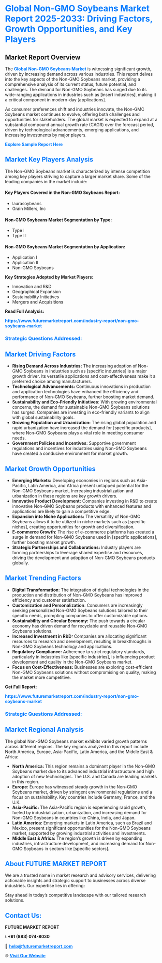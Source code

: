 <h1 style="color: #007BFF;">Global Non-GMO Soybeans Market Report 2025-2033: Driving Factors, Growth Opportunities, and Key Players</h1>

<section id="overview">
<h2>Market Report Overview</h2>
<p>The <a href="https://www.futuremarketreport.com/industry-report/non-gmo-soybeans-market" style="color: #007BFF; text-decoration: none;"><strong>Global Non-GMO Soybeans Market</strong></a> is witnessing significant growth, driven by increasing demand across various industries. This report delves into the key aspects of the Non-GMO Soybeans market, providing a comprehensive analysis of its current status, future potential, and challenges. The demand for Non-GMO Soybeans has surged due to its wide-ranging applications in industries such as [insert industries], making it a critical component in modern-day [applications].</p>
<p>As consumer preferences shift and industries innovate, the Non-GMO Soybeans market continues to evolve, offering both challenges and opportunities for stakeholders. The global market is expected to expand at a substantial compound annual growth rate (CAGR) over the forecast period, driven by technological advancements, emerging applications, and increasing investments by major players.</p>
</section>

<section id="overview">
<p><a href="https://www.futuremarketreport.com/request-sample/reportId=89662" style="color: #007BFF; text-decoration: none;"><strong>Explore Sample Report Here</strong></a></p>
</section>

<section id="key-players">
<h2 style="color: #007BFF;">Market Key Players Analysis</h2>
<p>The Non-GMO Soybeans market is characterized by intense competition among key players striving to capture a larger market share. Some of the leading companies in the market include:</p>
<h4>Key Players Covered in the Non-GMO Soybeans Report:</h4>
<ul><li>laurasoybeans</li><li>Grain Millers, Inc</li></ul>
<h4>Non-GMO Soybeans Market Segmentation by Type:</h4>
<ul><li>Type I</li><li>Type II</li></ul>

<h4>Non-GMO Soybeans Market Segmentation by Application:</h4>
<ul><li>Application I</li><li>Application II</li><li>Non-GMO Soybeans</li></ul>
<p><strong>Key Strategies Adopted by Market Players:</strong></p>
<ul>
<li>Innovation and R&D</li>
<li>Geographical Expansion</li>
<li>Sustainability Initiatives</li>
<li>Mergers and Acquisitions</li>
</ul>
</section>

<section>
<p><strong>Read Full Analysis: </strong></p><a href="https://www.futuremarketreport.com/industry-report/non-gmo-soybeans-market" style="color: #007BFF; text-decoration: none;"><strong>https://www.futuremarketreport.com/industry-report/non-gmo-soybeans-market</strong></a>
<h3 style="color: #007BFF;">Strategic Questions Addressed:</h3>
</section>

<section id="driving-factors">
<h2 style="color: #007BFF;">Market Driving Factors</h2>
<ul>
<li><strong>Rising Demand Across Industries:</strong> The increasing adoption of Non-GMO Soybeans in industries such as [specific industries] is a major growth driver. Its versatile applications and cost-effectiveness make it a preferred choice among manufacturers.</li>
<li><strong>Technological Advancements:</strong> Continuous innovations in production and application technologies have enhanced the efficiency and performance of Non-GMO Soybeans, further boosting market demand.</li>
<li><strong>Sustainability and Eco-Friendly Initiatives:</strong> With growing environmental concerns, the demand for sustainable Non-GMO Soybeans solutions has surged. Companies are investing in eco-friendly variants to align with global sustainability goals.</li>
<li><strong>Growing Population and Urbanization:</strong> The rising global population and rapid urbanization have increased the demand for [specific products], where Non-GMO Soybeans plays a vital role in meeting consumer needs.</li>
<li><strong>Government Policies and Incentives:</strong> Supportive government regulations and incentives for industries using Non-GMO Soybeans have created a conducive environment for market growth.</li>
</ul>
</section>

<section id="growth-opportunities">
<h2 style="color: #007BFF;">Market Growth Opportunities</h2>
<ul>
<li><strong>Emerging Markets:</strong> Developing economies in regions such as Asia-Pacific, Latin America, and Africa present untapped potential for the Non-GMO Soybeans market. Increasing industrialization and urbanization in these regions are key growth drivers.</li>
<li><strong>Innovative Product Development:</strong> Companies investing in R&D to create innovative Non-GMO Soybeans products with enhanced features and applications are likely to gain a competitive edge.</li>
<li><strong>Expansion into Niche Applications:</strong> The versatility of Non-GMO Soybeans allows it to be utilized in niche markets such as [specific niches], creating opportunities for growth and diversification.</li>
<li><strong>E-commerce Growth:</strong> The rise of e-commerce platforms has created a surge in demand for Non-GMO Soybeans used in [specific applications], further boosting market growth.</li>
<li><strong>Strategic Partnerships and Collaborations:</strong> Industry players are forming partnerships to leverage shared expertise and resources, driving the development and adoption of Non-GMO Soybeans products globally.</li>
</ul>
</section>

<section id="trending-factors">
<h2 style="color: #007BFF;">Market Trending Factors</h2>
<ul>
<li><strong>Digital Transformation:</strong> The integration of digital technologies in the production and distribution of Non-GMO Soybeans has improved efficiency and customer satisfaction.</li>
<li><strong>Customization and Personalization:</strong> Consumers are increasingly seeking personalized Non-GMO Soybeans solutions tailored to their specific needs, prompting companies to offer customizable options.</li>
<li><strong>Sustainability and Circular Economy:</strong> The push towards a circular economy has driven demand for recyclable and reusable Non-GMO Soybeans solutions.</li>
<li><strong>Increased Investment in R&D:</strong> Companies are allocating significant resources to research and development, resulting in breakthroughs in Non-GMO Soybeans technology and applications.</li>
<li><strong>Regulatory Compliance:</strong> Adherence to strict regulatory standards, particularly in industries like [specific industries], is influencing product development and quality in the Non-GMO Soybeans market.</li>
<li><strong>Focus on Cost-Effectiveness:</strong> Businesses are exploring cost-efficient Non-GMO Soybeans solutions without compromising on quality, making the market more competitive.</li>
</ul>
</section>

<section>
<p><strong>Get Full Report: </strong></p><a href="https://www.futuremarketreport.com/industry-report/non-gmo-soybeans-market" style="color: #007BFF; text-decoration: none;"><strong>https://www.futuremarketreport.com/industry-report/non-gmo-soybeans-market</strong></a>
<h3 style="color: #007BFF;">Strategic Questions Addressed:</h3>
</section>


<section id="regional-analysis">
<h2 style="color: #007BFF;">Market Regional Analysis</h2>
<p>The global Non-GMO Soybeans market exhibits varied growth patterns across different regions. The key regions analyzed in this report include North America, Europe, Asia-Pacific, Latin America, and the Middle East & Africa:</p>
<ul>
<li><strong>North America:</strong> This region remains a dominant player in the Non-GMO Soybeans market due to its advanced industrial infrastructure and high adoption of new technologies. The U.S. and Canada are leading markets in this region.</li>
<li><strong>Europe:</strong> Europe has witnessed steady growth in the Non-GMO Soybeans market, driven by stringent environmental regulations and a focus on sustainability. Key countries include Germany, France, and the U.K.</li>
<li><strong>Asia-Pacific:</strong> The Asia-Pacific region is experiencing rapid growth, fueled by industrialization, urbanization, and increasing demand for Non-GMO Soybeans in countries like China, India, and Japan.</li>
<li><strong>Latin America:</strong> Emerging markets in Latin America, such as Brazil and Mexico, present significant opportunities for the Non-GMO Soybeans market, supported by growing industrial activities and investments.</li>
<li><strong>Middle East & Africa:</strong> The region’s growth is driven by expanding industries, infrastructure development, and increasing demand for Non-GMO Soybeans in sectors like [specific sectors].</li>
</ul>
</section>

<footer>
<h2 style="color: #007BFF;">About FUTURE MARKET REPORT</h2>
<p>We are a trusted name in market research and advisory services, delivering actionable insights and strategic support to businesses across diverse industries. Our expertise lies in offering:</p>

<p>Stay ahead in today’s competitive landscape with our tailored research solutions.</p>

<h2 style="color: #007BFF;">Contact Us:</h2>
<p><strong>FUTURE MARKET REPORT</strong></p>
<p>📞 <strong>+91 (883) 074-8030</strong></p>
<p>📧 <strong><a href="mailto:help@futuremarketreport.com" style="color: #007BFF;">help@futuremarketreport.com</a></strong></p>
<p>🌐 <strong><a href="https://www.futuremarketreport.com/" style="color: #007BFF;">Visit Our Website</a></strong></p>
</footer>